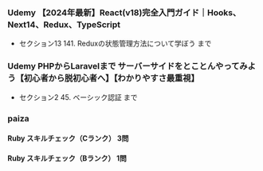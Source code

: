 ### Udemy 【2024年最新】React(v18)完全入門ガイド｜Hooks、Next14、Redux、TypeScript
- セクション13 141. Reduxの状態管理方法について学ぼう まで

### Udemy PHPからLaravelまで サーバーサイドをとことんやってみよう【初心者から脱初心者へ】【わかりやすさ最重視】
- セクション2 45. ベーシック認証 まで

### paiza
#### Ruby スキルチェック（Cランク） 3問 
#### Ruby スキルチェック（Bランク） 1問 
